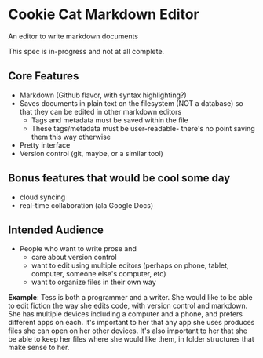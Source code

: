 # Cookie Cat Markdown Editor

An editor to write markdown documents

This spec is in-progress and not at all complete.

## Core Features

- Markdown (Github flavor, with syntax highlighting?)
- Saves documents in plain text on the filesystem (NOT a database) so that they can be edited in other markdown editors
    - Tags and metadata must be saved within the file
    - These tags/metadata must be user-readable- there's no point saving them this way otherwise
- Pretty interface
- Version control (git, maybe, or a similar tool)

## Bonus features that would be cool some day

- cloud syncing
- real-time collaboration (ala Google Docs)

## Intended Audience

- People who want to write prose and
  - care about version control
  - want to edit using multiple editors (perhaps on phone, tablet, computer, someone else's computer, etc)
  - want to organize files in their own way

**Example**: Tess is both a programmer and a writer. She would like to be able to edit fiction the way she edits code, with version control and markdown. She has multiple devices including a computer and a phone, and prefers different apps on each. It's important to her that any app she uses produces files she can open on her other devices. It's also important to her that she be able to keep her files where she would like them, in folder structures that make sense to her.

